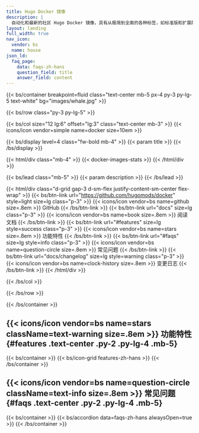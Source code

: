 ```yaml
---
title: Hugo Docker 镜像
description: |
  自动化和最新的社区 Hugo Docker 镜像，具有从极简到全面的各种标签，如标准版和扩展版、根和非根、Git、Go、Node.js、NPM、Yarn、Dart Sass、AsciiDoc、Pandoc、每日构建等。
layout: landing
full_width: true
nav_icon:
  vendor: bs
  name: house
json_ld:
  faq_page:
    data: faqs-zh-hans
    question_field: title
    answer_field: content
---
```


{{< bs/container breakpoint=fluid class="text-center mb-5 px-4 py-3 py-lg-5 text-white" bg="images/whale.jpg" >}}

{{< bs/row class="py-3 py-lg-5" >}}

{{< bs/col size="12 lg:6" offset="lg:3" class="text-center mb-3" >}}
  {{< icons/icon vendor=simple name=docker size=10em >}}

{{< bs/display level=4 class="fw-bold mb-4" >}}
  {{< param title >}}
{{< /bs/display >}}

{{< html/div class="mb-4" >}}
  {{< docker-images-stats >}}
{{< /html/div >}}

{{< bs/lead class="mb-5" >}}
  {{< param description >}}
{{< /bs/lead >}}

{{< html/div class="d-grid gap-3 d-sm-flex justify-content-sm-center flex-wrap" >}}
  {{< bs/btn-link url="https://github.com/hugomods/docker" style=light size=lg class="p-3" >}}
    {{< icons/icon vendor=bs name=github size=.8em >}} GitHub
  {{< /bs/btn-link >}}
  {{< bs/btn-link url="docs" size=lg class="p-3" >}}
    {{< icons/icon vendor=bs name=book size=.8em >}} 阅读文档
  {{< /bs/btn-link >}}
  {{< bs/btn-link url="#features" size=lg style=success class="p-3" >}}
    {{< icons/icon vendor=bs name=stars size=.8em >}} 功能特性
  {{< /bs/btn-link >}}
  {{< bs/btn-link url="#faqs" size=lg style=info class="p-3" >}}
    {{< icons/icon vendor=bs name=question-circle size=.8em >}} 常见问题
  {{< /bs/btn-link >}}
  {{< bs/btn-link url="docs/changelog" size=lg style=warning class="p-3" >}}
    {{< icons/icon vendor=bs name=clock-history size=.8em >}} 变更日志
  {{< /bs/btn-link >}}
{{< /html/div >}}

{{< /bs/col >}}

{{< /bs/row >}}

{{< /bs/container >}}

## {{< icons/icon vendor=bs name=stars className=text-warning size=.8em >}} 功能特性 {#features .text-center .py-2 .py-lg-4 .mb-5}

{{< bs/container >}}
{{< bs/icon-grid features-zh-hans >}}
{{< /bs/container >}}

## {{< icons/icon vendor=bs name=question-circle className=text-info size=.8em >}} 常见问题 {#faqs .text-center .py-2 .py-lg-4 .mb-5}

{{< bs/container >}}
{{< bs/accordion data=faqs-zh-hans alwaysOpen=true >}}
{{< /bs/container >}}
